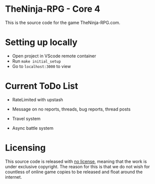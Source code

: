 # TheNinja-RPG - Core 4

This is the source code for the game TheNinja-RPG.com.

# Setting up locally

- Open project in VScode remote container
- Run `make initial_setup`
- Go to `localhost:3000` to view

# Current ToDo List

- RateLimited with upstash
- Message on no reports, threads, bug reports, thread posts

- Travel system
- Async battle system

# Licensing

This source code is released with [no license](https://choosealicense.com/no-permission/), meaning that the work is under exclusive copyright. The reason for this is that we do not wish for countless of online game copies to be released and float around the internet.

